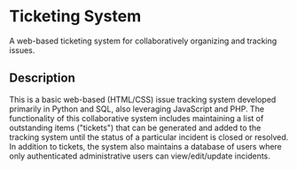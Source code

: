 # Ticketing System
A web-based ticketing system for collaboratively organizing and tracking issues. 

## Description
This is a basic web-based (HTML/CSS) issue tracking system developed primarily in Python and SQL, also leveraging JavaScript and PHP. The functionality of this collaborative system includes maintaining a list of outstanding items ("tickets") that can be generated and added to the tracking system until the status of a particular incident is closed or resolved. In addition to tickets, the system also maintains a database of users where only authenticated administrative users can view/edit/update incidents.






